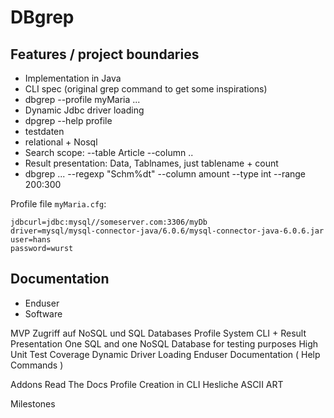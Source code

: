 # DBgrep

## Features / project boundaries

 - Implementation in Java
 - CLI spec (original grep command to get some inspirations)
 - dbgrep --profile myMaria ...
 - Dynamic Jdbc driver loading
 - dpgrep --help profile
 - testdaten
 - relational + Nosql
 - Search scope: --table Article --column ..
 - Result presentation: Data, Tablnames, just tablename + count
 - dbgrep ... --regexp "Schm%dt"   --column amount --type int --range 200:300


Profile file `myMaria.cfg`:

```
jdbcurl=jdbc:mysql//someserver.com:3306/myDb
driver=mysql/mysql-connector-java/6.0.6/mysql-connector-java-6.0.6.jar
user=hans
password=wurst
```

## Documentation

 - Enduser 
 - Software

MVP
Zugriff auf NoSQL und SQL Databases
Profile System
CLI + Result Presentation
One SQL and one NoSQL Database for testing purposes
High Unit Test Coverage
Dynamic Driver Loading
Enduser Documentation ( Help Commands )

Addons
Read The Docs
Profile Creation in CLI
Hesliche ASCII ART

Milestones
